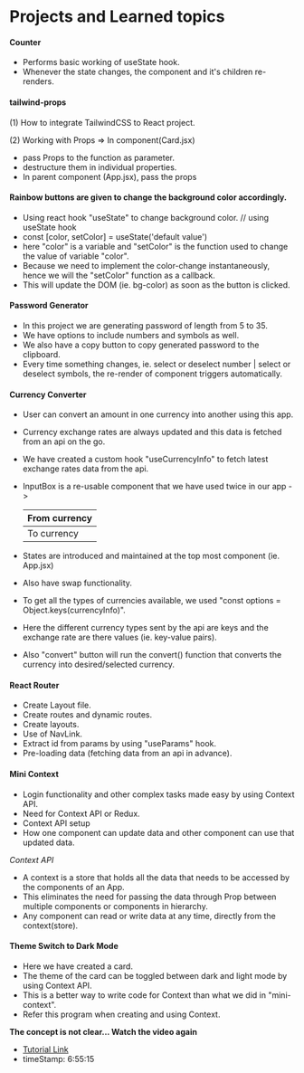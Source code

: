 # Projects and Learned topics

#### Counter

- Performs basic working of useState hook.
- Whenever the state changes, the component and it's children re-renders.

#### tailwind-props

(1) How to integrate TailwindCSS to React project.

(2) Working with Props => In component(Card.jsx)

- pass Props to the function as parameter.
- destructure them in individual properties.
- In parent component (App.jsx), pass the props <Card name={name}/>

#### Rainbow buttons are given to change the background color accordingly.

- Using react hook "useState" to change background color.
  // using useState hook
- const [color, setColor] = useState('default value')
- here "color" is a variable and "setColor" is the function used to change the value of variable "color".
- Because we need to implement the color-change instantaneously, hence we will the "setColor" function as a callback.
- This will update the DOM (ie. bg-color) as soon as the button is clicked.

#### Password Generator

- In this project we are generating password of length from 5 to 35.
- We have options to include numbers and symbols as well.
- We also have a copy button to copy generated password to the clipboard.
- Every time something changes, ie. select or deselect number | select or deselect symbols, the re-render of component triggers automatically.

#### Currency Converter

- User can convert an amount in one currency into another using this app.
- Currency exchange rates are always updated and this data is fetched from an api on the go.
- We have created a custom hook "useCurrencyInfo" to fetch latest exchange rates data from the api.
- InputBox is a re-usable component that we have used twice in our app ->

  | From currency |
  | ------------- |
  | To currency   |

- States are introduced and maintained at the top most component (ie. App.jsx)
- Also have swap functionality.
- To get all the types of currencies available, we used "const options = Object.keys(currencyInfo)".
- Here the different currency types sent by the api are keys and the exchange rate are there values (ie. key-value pairs).
- Also "convert" button will run the convert() function that converts the currency into desired/selected currency.

#### React Router

- Create Layout file.
- Create routes and dynamic routes.
- Create layouts.
- Use of NavLink.
- Extract id from params by using "useParams" hook.
- Pre-loading data (fetching data from an api in advance).

#### Mini Context

- Login functionality and other complex tasks made easy by using Context API.
- Need for Context API or Redux.
- Context API setup
- How one component can update data and other component can use that updated data.

_Context API_

- A context is a store that holds all the data that needs to be accessed by the components of an App.
- This eliminates the need for passing the data through Prop between multiple components or components in hierarchy.
- Any component can read or write data at any time, directly from the context(store).

#### Theme Switch to Dark Mode

- Here we have created a card.
- The theme of the card can be toggled between dark and light mode by using Context API.
- This is a better way to write code for Context than what we did in "mini-context".
- Refer this program when creating and using Context.

**The concept is not clear... Watch the video again**

- [Tutorial Link](https://www.youtube.com/watch?v=4DqAvWonPAg)
- timeStamp: 6:55:15
